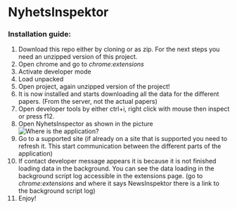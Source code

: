 # NyhetsInspektor
### Installation guide:

1. Download this repo either by cloning or as zip. For the next steps you need an unzipped version of this project.
2. Open chrome and go to _chrome:extensions_
3. Activate developer mode
4. Load unpacked
5. Open project, again unzipped version of the project!
6. It is now installed and starts downloading all the data for the different papers. (From the server, not the actual papers)
7. Open developer tools by either ctrl+i, right click with mouse then inspect or press f12.
8. Open NyhetsInspector as shown in the picture
![Where is the application?](https://raw.githubusercontent.com/SteffenSande/NyhetsInspektoren/master/vist%C3%85pneApplikasjon.png "Where do I open the application?")
9. Go to a supported site (if already on a site that is supported you need to refresh it. This start communication between the different parts of the application)
10. If contact developer message appears it is because it is not finished loading data in the background. You can see the data loading in the background script log accessible in the extensions page. (go to _chrome:extensions_ and where it says NewsInspektor there is a link to the background script log)
11. Enjoy!
